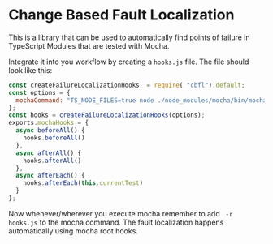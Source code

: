 # Change Based Fault Localization

This is a library that can be used to automatically find points of failure in TypeScript Modules that are tested with Mocha.

Integrate it into you workflow by creating a `hooks.js` file.
The file should look like this:

```javascript
const createFailureLocalizationHooks  = require( "cbfl").default;
const options = {
  mochaCommand: "TS_NODE_FILES=true node ./node_modules/mocha/bin/mocha -r ts-node/register -r require-yaml -r ./test/hooks.js -t 200000" // here you can add your own requires and set a timeout according to your needs
};
const hooks = createFailureLocalizationHooks(options);
exports.mochaHooks = {
  async beforeAll() {
    hooks.beforeAll()
  },
  async afterAll() {
    hooks.afterAll()
  },
  async afterEach() {
    hooks.afterEach(this.currentTest)
  }
};

```

Now whenever/wherever you execute mocha remember to add ` -r hooks.js` to the mocha command. The fault localization happens automatically using mocha root hooks.